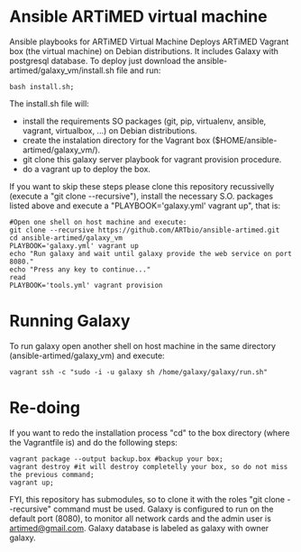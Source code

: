 # Ansible ARTiMED virtual machine
Ansible playbooks for ARTiMED Virtual Machine
Deploys ARTiMED Vagrant box (the virtual machine) on Debian distributions. It includes Galaxy with postgresql database. To deploy just download the ansible-artimed/galaxy_vm/install.sh file and run:
```
bash install.sh;
```

The install.sh file will:
 - install the requirements SO packages (git, pip, virtualenv, ansible, vagrant, virtualbox, ...) on Debian distributions.
 - create the instalation directory for the Vagrant box ($HOME/ansible-artimed/galaxy_vm/).
 - git clone this galaxy server playbook for vagrant provision procedure.
 - do a vagrant up to deploy the box.
 
If you want to skip these steps please clone this repository recussivelly (execute a "git clone --recursive"), install the necessary S.O. packages listed above and execute a "PLAYBOOK='galaxy.yml' vagrant up", that is:
```
#Open one shell on host machine and execute:
git clone --recursive https://github.com/ARTbio/ansible-artimed.git
cd ansible-artimed/galaxy_vm
PLAYBOOK='galaxy.yml' vagrant up
echo "Run galaxy and wait until galaxy provide the web service on port 8080."
echo "Press any key to continue..."
read
PLAYBOOK='tools.yml' vagrant provision
```

# Running Galaxy
To run galaxy open another shell on host machine in the same directory (ansible-artimed/galaxy_vm) and execute:
```
vagrant ssh -c "sudo -i -u galaxy sh /home/galaxy/galaxy/run.sh"
```

# Re-doing
If you want to redo the installation process "cd" to the box directory (where the Vagrantfile is) and do the following steps:
```
vagrant package --output backup.box #backup your box;
vagrant destroy #it will destroy completelly your box, so do not miss the previous command;
vagrant up;
```

FYI, this repository has submodules, so to clone it with the roles "git clone --recursive" command must be used.
Galaxy is configured to run on the default port (8080), to monitor all network cards and the admin user is artimed@gmail.com. Galaxy database is labeled as galaxy with owner galaxy.
